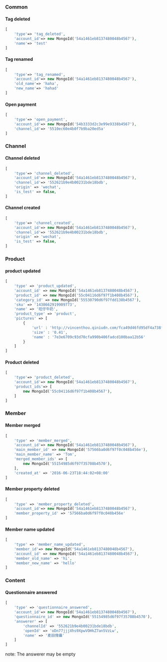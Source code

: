 ### Common

#### Tag deleted

```php
[
    'type'=> 'tag_deleted',
    'account_id'=> new MongoId('54a1461eb8137480048b4567'),
    'name'=> 'test'
]
```

#### Tag renamed

```php
[
    'type'=> 'tag_renamed',
    'account_id'=> new MongoId('54a1461eb8137480048b4567'),
    'old_name'=> 'haha',
    'new_name'=> 'hahad'
]
```

#### Open payment

```php
[
    'type'=> 'open_payment',
    'account_id'=> new MongoId('54b3333d2c3e99e9338b4567'),
    'channel_id'=> '5510ec60e4b0f7b9ba20ed5a'
]
```

### Channel

#### Channel deleted

```php
[
    'type'=> 'channel_deleted',
    'account_id'=> new MongoId('54a1461eb8137480048b4567'),
    'channel_id'=> '552621b9e4b00231bde18bdb',
    'origin' => 'wechat',
    'is_test' => false,
]
```

#### Channel created

```php
[
    'type'=> 'channel_created',
    'account_id'=> new MongoId('54a1461eb8137480048b4567'),
    'channel_id'=> '552621b9e4b00231bde18bdb',
    'origin' => 'wechat',
    'is_test' => false,
]
```

### Product

#### product updated

```php
[
    'type' => 'product_updated',
    'account_id' => new MongoId('54a1461eb8137480048b4567'),
    'product_id' => new MongoId('55c04116d6f97f1b408b4567'),
    'category_id' => new MongoId('55530790d6f97fdd138b4567'),
    'sku' => '1438662919909773',
    'name' => '旺仔牛奶',
    'product_type' => 'product',
    'pictures' => [
        {
            'url' : 'http://vincenthou.qiniudn.com/fca49d46fd95df4a738ffee0.jpg',
            'size' : '0.41',
            'name' : '7e3e6709c93d70cfa990b406fadcd100baa12b56'
        }
    ]
]
```

#### Product deleted

```php
[
    'type'=> 'product_deleted',
    'account_id'=> new MongoId('54a1461eb8137480048b4567'),
    'product_ids'=> [
        new MongoId('55c04116d6f97f1b408b4567'),
    ]
]
```

### Member

#### Member merged

```php
[
    'type' => 'member_merged',
    'account_id'=> new MongoId('54a1461eb8137480048b4567'),
    'main_member_id' => new MongoId('57566ba0d6f97f0c048b456e'),
    'main_member_name' => 'Tom',
    'merged_member_ids' => [
        new MongoId('55154985d6f97f35708b4570'),
    ],
    'created_at' => '2016-06-23T18:44:02+08:00'
]
```

#### Member property deleted

```php
[
    'type' => 'member_property_deleted',
    'account_id'=> new MongoId('54a1461eb8137480048b4567'),
    'member_property_id' => '57566ba0d6f97f0c048b456e'
]
```

#### Member name updated

```php
[
    'type' => 'member_name_updated',
    'member_id'=> new MongoId('54a1461eb8137480048b4567'),
    'account_id' => new MongoId('54a1461eb8137480048b4567'),
    'member_old_name' => 'hi',
    'member_new_name' => 'hello'
]
```


### Content

#### Questionnaire answered

```php
[
    'type' => 'questionnaire_answered',
    'account_id'=> new MongoId('54a1461eb8137480048b4567'),
    'questionnaire_id' => new MongoId('55154985d6f97f35708b4570'),
    'answerer' => [
        'channelId' => '552621b9e4b00231bde18bdb',
        'openId' => 'oDn77jjjXhs9XpwVOHkZ7an5VzLw',
        'name' => '麦田傀儡'
    ]
]
```
note: The answerer may be empty

